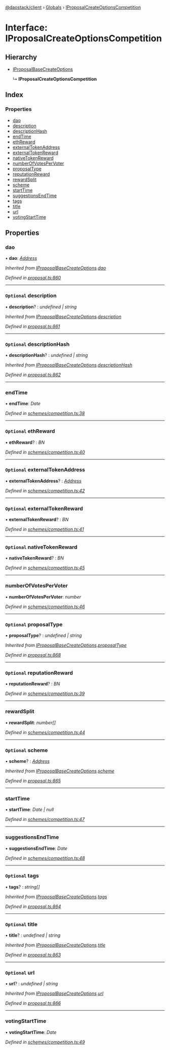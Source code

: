 [@daostack/client](../README.md) › [Globals](../globals.md) › [IProposalCreateOptionsCompetition](iproposalcreateoptionscompetition.md)

# Interface: IProposalCreateOptionsCompetition

## Hierarchy

* [IProposalBaseCreateOptions](iproposalbasecreateoptions.md)

  ↳ **IProposalCreateOptionsCompetition**

## Index

### Properties

* [dao](iproposalcreateoptionscompetition.md#dao)
* [description](iproposalcreateoptionscompetition.md#optional-description)
* [descriptionHash](iproposalcreateoptionscompetition.md#optional-descriptionhash)
* [endTime](iproposalcreateoptionscompetition.md#endtime)
* [ethReward](iproposalcreateoptionscompetition.md#optional-ethreward)
* [externalTokenAddress](iproposalcreateoptionscompetition.md#optional-externaltokenaddress)
* [externalTokenReward](iproposalcreateoptionscompetition.md#optional-externaltokenreward)
* [nativeTokenReward](iproposalcreateoptionscompetition.md#optional-nativetokenreward)
* [numberOfVotesPerVoter](iproposalcreateoptionscompetition.md#numberofvotespervoter)
* [proposalType](iproposalcreateoptionscompetition.md#optional-proposaltype)
* [reputationReward](iproposalcreateoptionscompetition.md#optional-reputationreward)
* [rewardSplit](iproposalcreateoptionscompetition.md#rewardsplit)
* [scheme](iproposalcreateoptionscompetition.md#optional-scheme)
* [startTime](iproposalcreateoptionscompetition.md#starttime)
* [suggestionsEndTime](iproposalcreateoptionscompetition.md#suggestionsendtime)
* [tags](iproposalcreateoptionscompetition.md#optional-tags)
* [title](iproposalcreateoptionscompetition.md#optional-title)
* [url](iproposalcreateoptionscompetition.md#optional-url)
* [votingStartTime](iproposalcreateoptionscompetition.md#votingstarttime)

## Properties

###  dao

• **dao**: *[Address](../globals.md#address)*

*Inherited from [IProposalBaseCreateOptions](iproposalbasecreateoptions.md).[dao](iproposalbasecreateoptions.md#dao)*

*Defined in [proposal.ts:860](https://github.com/daostack/client/blob/7361fcc/src/proposal.ts#L860)*

___

### `Optional` description

• **description**? : *undefined | string*

*Inherited from [IProposalBaseCreateOptions](iproposalbasecreateoptions.md).[description](iproposalbasecreateoptions.md#optional-description)*

*Defined in [proposal.ts:861](https://github.com/daostack/client/blob/7361fcc/src/proposal.ts#L861)*

___

### `Optional` descriptionHash

• **descriptionHash**? : *undefined | string*

*Inherited from [IProposalBaseCreateOptions](iproposalbasecreateoptions.md).[descriptionHash](iproposalbasecreateoptions.md#optional-descriptionhash)*

*Defined in [proposal.ts:862](https://github.com/daostack/client/blob/7361fcc/src/proposal.ts#L862)*

___

###  endTime

• **endTime**: *Date*

*Defined in [schemes/competition.ts:38](https://github.com/daostack/client/blob/7361fcc/src/schemes/competition.ts#L38)*

___

### `Optional` ethReward

• **ethReward**? : *BN*

*Defined in [schemes/competition.ts:40](https://github.com/daostack/client/blob/7361fcc/src/schemes/competition.ts#L40)*

___

### `Optional` externalTokenAddress

• **externalTokenAddress**? : *[Address](../globals.md#address)*

*Defined in [schemes/competition.ts:42](https://github.com/daostack/client/blob/7361fcc/src/schemes/competition.ts#L42)*

___

### `Optional` externalTokenReward

• **externalTokenReward**? : *BN*

*Defined in [schemes/competition.ts:41](https://github.com/daostack/client/blob/7361fcc/src/schemes/competition.ts#L41)*

___

### `Optional` nativeTokenReward

• **nativeTokenReward**? : *BN*

*Defined in [schemes/competition.ts:45](https://github.com/daostack/client/blob/7361fcc/src/schemes/competition.ts#L45)*

___

###  numberOfVotesPerVoter

• **numberOfVotesPerVoter**: *number*

*Defined in [schemes/competition.ts:46](https://github.com/daostack/client/blob/7361fcc/src/schemes/competition.ts#L46)*

___

### `Optional` proposalType

• **proposalType**? : *undefined | string*

*Inherited from [IProposalBaseCreateOptions](iproposalbasecreateoptions.md).[proposalType](iproposalbasecreateoptions.md#optional-proposaltype)*

*Defined in [proposal.ts:868](https://github.com/daostack/client/blob/7361fcc/src/proposal.ts#L868)*

___

### `Optional` reputationReward

• **reputationReward**? : *BN*

*Defined in [schemes/competition.ts:39](https://github.com/daostack/client/blob/7361fcc/src/schemes/competition.ts#L39)*

___

###  rewardSplit

• **rewardSplit**: *number[]*

*Defined in [schemes/competition.ts:44](https://github.com/daostack/client/blob/7361fcc/src/schemes/competition.ts#L44)*

___

### `Optional` scheme

• **scheme**? : *[Address](../globals.md#address)*

*Inherited from [IProposalBaseCreateOptions](iproposalbasecreateoptions.md).[scheme](iproposalbasecreateoptions.md#optional-scheme)*

*Defined in [proposal.ts:865](https://github.com/daostack/client/blob/7361fcc/src/proposal.ts#L865)*

___

###  startTime

• **startTime**: *Date | null*

*Defined in [schemes/competition.ts:47](https://github.com/daostack/client/blob/7361fcc/src/schemes/competition.ts#L47)*

___

###  suggestionsEndTime

• **suggestionsEndTime**: *Date*

*Defined in [schemes/competition.ts:48](https://github.com/daostack/client/blob/7361fcc/src/schemes/competition.ts#L48)*

___

### `Optional` tags

• **tags**? : *string[]*

*Inherited from [IProposalBaseCreateOptions](iproposalbasecreateoptions.md).[tags](iproposalbasecreateoptions.md#optional-tags)*

*Defined in [proposal.ts:864](https://github.com/daostack/client/blob/7361fcc/src/proposal.ts#L864)*

___

### `Optional` title

• **title**? : *undefined | string*

*Inherited from [IProposalBaseCreateOptions](iproposalbasecreateoptions.md).[title](iproposalbasecreateoptions.md#optional-title)*

*Defined in [proposal.ts:863](https://github.com/daostack/client/blob/7361fcc/src/proposal.ts#L863)*

___

### `Optional` url

• **url**? : *undefined | string*

*Inherited from [IProposalBaseCreateOptions](iproposalbasecreateoptions.md).[url](iproposalbasecreateoptions.md#optional-url)*

*Defined in [proposal.ts:866](https://github.com/daostack/client/blob/7361fcc/src/proposal.ts#L866)*

___

###  votingStartTime

• **votingStartTime**: *Date*

*Defined in [schemes/competition.ts:49](https://github.com/daostack/client/blob/7361fcc/src/schemes/competition.ts#L49)*
